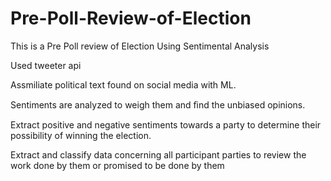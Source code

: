 # Pre-Poll-Review-of-Election
This is a  Pre Poll review of Election Using Sentimental Analysis

Used tweeter api

Assmiliate political text found on social media with ML. 

Sentiments are analyzed to weigh them and ﬁnd the unbiased opinions.

Extract positive and negative sentiments towards a party to determine their possibility of winning the election.

Extract and classify data concerning all participant parties to review the work done by them or promised to be done by them
